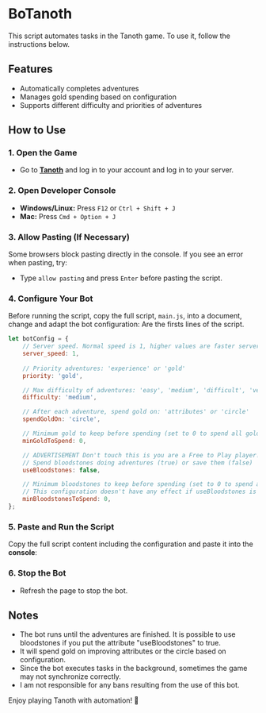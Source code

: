 # BoTanoth

This script automates tasks in the Tanoth game. To use it, follow the instructions below.

## Features
- Automatically completes adventures
- Manages gold spending based on configuration
- Supports different difficulty and priorities of adventures

## How to Use
### 1. Open the Game
- Go to **[Tanoth](https://lobby.tanoth.gameforge.com)** and log in to your account and log in to your server.

### 2. Open Developer Console
- **Windows/Linux:** Press `F12` or `Ctrl + Shift + J`
- **Mac:** Press `Cmd + Option + J`

### 3. Allow Pasting (If Necessary)
Some browsers block pasting directly in the console. If you see an error when pasting, try:
- Type `allow pasting` and press `Enter` before pasting the script.

### 4. Configure Your Bot
Before running the script, copy the full script, `main.js`, into a document, change and adapt the bot configuration:
Are the firsts lines of the script.
```javascript
let botConfig = {
    // Server speed. Normal speed is 1, higher values are faster servers
    server_speed: 1,
    
    // Priority adventures: 'experience' or 'gold'
    priority: 'gold',

    // Max difficulty of adventures: 'easy', 'medium', 'difficult', 'very_difficult'
    difficulty: 'medium',

    // After each adventure, spend gold on: 'attributes' or 'circle'
    spendGoldOn: 'circle',

    // Minimum gold to keep before spending (set to 0 to spend all gold)
    minGoldToSpend: 0,

    // ADVERTISEMENT Don't touch this is you are a Free to Play player!!!
    // Spend bloodstones doing adventures (true) or save them (false)
    useBloodstones: false,

    // Minimum bloodstones to keep before spending (set to 0 to spend all bloodstones).
    // This configuration doesn't have any effect if useBloodstones is set to false.
    minBloodstonesToSpend: 0,
};
```

### 5. Paste and Run the Script
Copy the full script content including the configuration and paste it into the **console**:

### 6. Stop the Bot
- Refresh the page to stop the bot.

## Notes
- The bot runs until the adventures are finished. It is possible to use bloodstones if you put the attribute "useBloodstones" to true.
- It will spend gold on improving attributes or the circle based on configuration.
- Since the bot executes tasks in the background, sometimes the game may not synchronize correctly.
- I am not responsible for any bans resulting from the use of this bot.

Enjoy playing Tanoth with automation! 🚀

